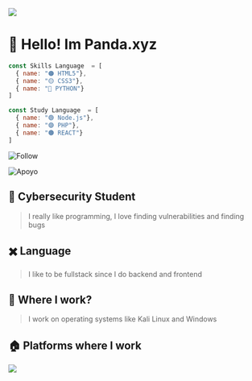 

![](https://avatars.githubusercontent.com/u/98690785?s=400&u=992a3d1884f9275d9be3b3374399c7ebe119af79&v=4)


# 👋 Hello! Im Panda.xyz

```js
const Skills Language  = [
  { name: "🟠 HTML5"},
  { name: "🟡 CSS3"},
  { name: "🔵 PYTHON"}
]
```

```js
const Study Language  = [
  { name: "🟢 Node.js"},
  { name: "🟣 PHP"},
  { name: "🟤 REACT"}
]
```
  
![Follow](https://img.shields.io/github/followers/Pandaxyz-xd?color=gree&style=flat-square)

![Apoyo](https://img.shields.io/badge/GreenPeace-Support%20%F0%9F%92%96-green)
 

## 📐 Cybersecurity Student

>  I really like programming, I love finding vulnerabilities and finding bugs 


## ✖️ Language

> I like to be fullstack since I do backend and frontend

## 💼 Where I work?

> I work on operating systems like Kali Linux and Windows

## 🏠 Platforms where I work
![](https://camo.githubusercontent.com/b5315bcf1c490c30ea6448423c3492d39fbd123ad4797bbe34252f3ca92dea08/68747470733a2f2f696d672e736869656c64732e696f2f62616467652f56697375616c5f53747564696f5f436f64652d3030373844343f6c6f676f3d76697375616c25323073747564696f253230636f6465266c6f676f436f6c6f723d7768697465)
